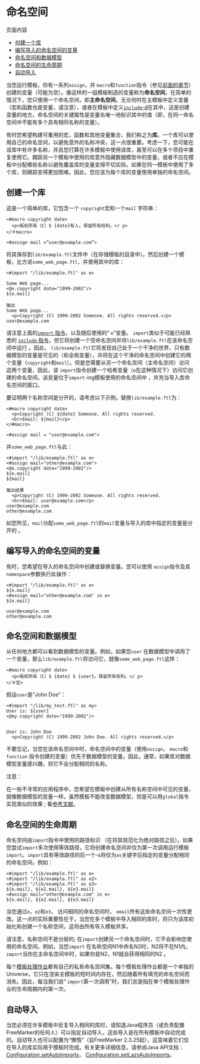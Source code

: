 # 命名空间

页面内容

- [创建一个库](https://freemarker.apache.org/docs/dgui_misc_namespace.html#autoid_23)
- [编写导入的命名空间的变量](https://freemarker.apache.org/docs/dgui_misc_namespace.html#autoid_24)
- [命名空间和数据模型](https://freemarker.apache.org/docs/dgui_misc_namespace.html#autoid_25)
- [命名空间的生命周期](https://freemarker.apache.org/docs/dgui_misc_namespace.html#autoid_26)
- [自动导入](https://freemarker.apache.org/docs/dgui_misc_namespace.html#autoid_27)

当您运行模板，你有一系列`assign`，并 `macro`和`function`指令（参见[前面的章节](https://freemarker.apache.org/docs/dgui_misc_var.html)）创建的变量（可能为空）。像这样的一组模板制造的变量称为**命名空间**。在简单的情况下，您只使用一个命名空间，即**主命名空间**。无论何时在主模板中定义变量（宏和函数也是变量，请注意），或者在模板中定义[`include`-d](https://freemarker.apache.org/docs/ref_directive_include.html#ref.directive.include)在其中，这是创建变量的地方。命名空间的关键属性是变量名唯一地标识其中的值（即，在同一命名空间中不能有多个具有相同名称的变量）。

有时您希望构建可重用的宏，函数和其他变量集合，我们称之为**库**。一个库可以使用自己的命名空间，以避免意外的名称冲突，这一点很重要。考虑一下，您可能在该库中有许多名称，并且您打算在许多模板中使用该库，甚至可以在多个项目中重复使用它。跟踪另一个模板中使用的库意外隐藏数据模型中的变量，或者不应在模板中分配哪些名称以避免覆盖库的变量变得不切实际。如果在同一模板中使用了多个库，则跟踪变得更加困难。因此，您应该为每个库的变量使用单独的命名空间。

## 创建一个库

这是一个简单的库，它包含一个 `copyright`宏和一个`mail` 字符串：

```
<#macro copyright date>
  <p>版权所有（C）$ {date}有人。保留所有权利。</ p>
</＃macro>

<#assign mail =“user@example.com”>
```

将其保存到`lib/example.ftl`文件中（在存储模板的目录中）。然后创建一个模板，比方说`some_web_page.ftl`，并使用其中的库：

```
<#import "/lib/example.ftl" as e>

Some Web page...
<@e.copyright date="1999-2002"/>
${e.mail}

输出
Some Web page...
  <p>Copyright (C) 1999-2002 Someone. All rights reserved.</p>
user@example.com
```

请注意上面的[`import` 指令](https://freemarker.apache.org/docs/ref_directive_import.html#ref.directive.import)，以及随后使用的“ `e`”变量。 `import`类似于可能已经熟悉的 [`include` 指令](https://freemarker.apache.org/docs/ref_directive_include.html#ref.directive.include)，但它将创建一个空命名空间并将`lib/example.ftl`在该命名空间中运行 。因此， `lib/example.ftl`它将发现自己处于一个干净的世界，只有数据模型的变量是可见的（和全局变量），并将在这个干净的命名空间中创建它的两个变量（`copyright`和`mail`）。但是您需要从另一个命名空间（主命名空间）访问这两个变量，因此，该 `import`指令创建一个哈希变量（`e`在这种情况下）访问它创建的命名空间。该变量位于`import`-ing模板使用的命名空间中 ，并充当导入库命名空间的窗口。

要证明两个名称空间是分开的，请考虑以下示例。替换`lib/example.ftl`为：

```
<#macro copyright date>
  <p>Copyright (C) ${date} Someone. All rights reserved.
  <br>Email: ${mail}</p>
</#macro>

<#assign mail = "user@example.com">
```

并`some_web_page.ftl`与此：

```
<#import "/lib/example.ftl" as e>
<#assign mail="other@example.com">
<@e.copyright date="1999-2002"/>
${e.mail}
${mail}

输出结果
  <p>Copyright (C) 1999-2002 Someone. All rights reserved.
  <br>Email: user@example.com</p>
user@example.com
other@example.com
```

如您所见，`mail`分配`some_web_page.ftl`的`mail`变量与导入的库中指定的变量是分开的 。

## 编写导入的命名空间的变量

有时，您希望在导入的命名空间中创建或替换变量。您可以使用 `assign`指令及其 `namespace`参数执行此操作：

```
<#import "/lib/example.ftl" as e>
${e.mail}
<#assign mail="other@example.com" in e>
${e.mail}

user@example.com
other@example.com
```

## 命名空间和数据模型

从任何地方都可以看到数据模型的变量。例如，如果您`user` 在数据模型中调用了一个变量，那么`lib/example.ftl`将访问它，就像`some_web_page.ftl`这样：

```
<#macro copyright date>
  <p>版权所有（C）$ {date} $ {user}。保留所有权利。</ p>
</＃宏>
```

假设`user`是“John Doe”：

```
<#import "/lib/my_test.ftl" as my>
User is: ${user}
<@my.copyright date="1999-2002"/>


User is: John Doe
  <p>Copyright (C) 1999-2002 John Doe. All rights reserved.</p>
```

不要忘记，当您在该命名空间中时，命名空间中的变量（使用`assign`， `macro`和`function` 指令创建的变量）优先于数据模型的变量。因此，通常，如果库对数据模型变量感兴趣，则它不会分配相同的名称。

注意：

在一些不寻常的应用程序中，您希望在模板中创建从所有名称空间中可见的变量，就像数据模型的变量一样。虽然模板不能改变数据模型，但是可以用`global`指令实现类似的效果 ; 看[参考文献](https://freemarker.apache.org/docs/ref_directive_global.html#ref.directive.global)。

## 命名空间的生命周期

命名空间由`import`指令中使用的路径标识 （在将其规范化为绝对路径之后）。如果您尝试`import`多次使用等效路径，它将创建命名空间并仅为第一次调用运行模板 `import`。`import`具有等效路径的后一个-s将仅为`as`关键字后指定的变量分配相同的命名空间。例如：

```
<#import "/lib/example.ftl" as e>
<#import "/lib/example.ftl" as e2>
<#import "/lib/example.ftl" as e3>
${e.mail}, ${e2.mail}, ${e3.mail}
<#assign mail="other@example.com" in e>
${e.mail}, ${e2.mail}, ${e3.mail}
```

当您通过`e`，`e2`和`e3`， 访问相同的命名空间时， `email`所有这些命名空间一次性更改。这一点的实际重要性在于，当您在多个模板中导入相同的库时，将只为该库初始化和创建一个名称空间，这将由所有导入模板共享。

请注意，名称空间不是分层的; 在`import`创建另一个命名空间时，它不会影响您使用的命名空间。例如，当您`import` 在名称空间N1中命名N2时，N2将不在N1内。`import`当你在主命名空间中时，如果你是N2，N1就会获得相同的N2 。

每个[模板处理作业](https://freemarker.apache.org/docs/gloss.html#gloss.templateProcessingJob)都有自己的私有命名空间集。每个模板处理作业都是一个单独的Universe，它只在渲染主模板的短时间内存在，然后随着所有填充的命名空间而消失。因此，每当我们说“ `import`第一次调用”时，我们总是指在单个模板处理作业的生命周期内的第一次。

## 自动导入

当您必须在许多模板中反复导入相同的库时，请知道Java程序员（或负责配置FreeMarker的任何人）可以指定自动导入，这些导入是在所有模板中自动完成的。自动导入也可以配置为“懒惰”（自FreeMarker 2.3.25起），这意味着它们仅在导入的库实际用于模板时完成。有关更多详细信息，请参阅Java API文档：[Configuration.setAutoImports](https://freemarker.apache.org/docs/api/freemarker/template/Configuration.html#setAutoImports-java.util.Map-)， [Configuration.setLazyAutoImports](https://freemarker.apache.org/docs/api/freemarker/template/Configuration.html#setLazyAutoImports-java.lang.Boolean-)。